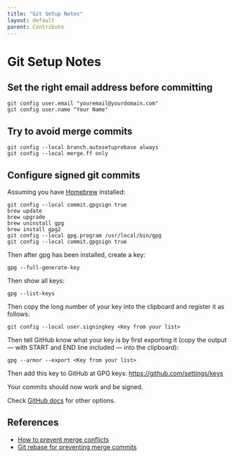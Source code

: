 ```yaml
---
title: "Git Setup Notes"
layout: default
parent: Contribute
---
```


# Git Setup Notes

## Set the right email address before committing

```shell
git config user.email "youremail@yourdomain.com"
git config user.name "Your Name"
```

## Try to avoid merge commits

```shell
git config --local branch.autosetuprebase always
git config --local merge.ff only
```

## Configure signed git commits

Assuming you have [Homebrew](https://brew.sh) installed:

```shell
git config --local commit.gpgsign true
brew update
brew upgrade
brew uninstall gpg
brew install gpg2
git config --local gpg.program /usr/local/bin/gpg
git config --local commit.gpgsign true
```

Then after gpg has been installed, create a key:

```shell
gpg --full-generate-key
```

Then show all keys:

```shell
gpg --list-keys
```

Then copy the long number of your key into the clipboard
and register it as follows:

```shell
git config --local user.signingkey <Key from your list>
```

Then tell GitHub know what your key is by first exporting it
(copy the output &mdash; with START and END line included &mdash; into the clipboard):

```shell
gpg --armor --export <Key from your list>
```

Then add this key to GitHub at GPG keys: <https://github.com/settings/keys>

Your commits should now work and be signed.

Check [GitHub docs](https://docs.github.com/en/authentication/managing-commit-signature-verification/signing-commits) for other options.

## References

- [How to prevent merge conflicts](https://dev.to/github/how-to-prevent-merge-conflicts-or-at-least-have-less-of-them-109p)
- [Git rebase for preventing merge commits](https://jenchan.biz/blog/git-rebase-for-preventing-merge-commits)
